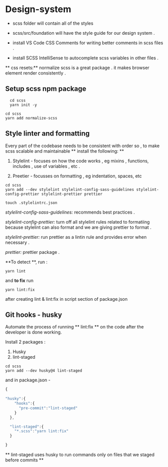 # Design-system

- scss folder will contain all of the styles 

- scss/src/foundation will have the style guide for our design system .

- install VS Code CSS Comments for writing better comments in scss files . 

- install SCSS IntelliSense to autocomplete scss variables in other files . 

** css resets:** normalize scss is a great package . it makes browser element render consistently .

## Setup scss npm package 

```
  cd scss
  yarn init -y
```

```
cd scss
yarn add normalize-scss
```

## Style linter and formatting 

Every part of the codebase needs to be consistent with order so , 
to make scss  scalable and maintainable ** install the following: **


1. Stylelint - focuses on how the code works , eg mixins , functions, includes , use of variables , etc .

2. Preetier - focusses on formatting , eg indentation, spaces, etc 


```
cd scss
yarn add --dev stylelint stylelint-config-sass-guidelines stylelint-config-prettier stylelint-prettier prettier

touch .stylelintrc.json 
```

*stylelint-config-sass-guidelines:* recommends best practices .

*stylelint-config-prettier:* turn off all stylelint rules related to formatiing because stylelint can also format and we are giving prettier to format .

*stylelint-prettier:* run prettier as a lintin rule and provides error when necessary .

*prettier:* prettier package .

**To detect **, run : 
```
yarn lint
```
and **to fix** run 

```
yarn lint:fix
```

after creating lint & lint:fix in script section of package.json

## Git hooks - husky 

Automate the process of running ** lint:fix ** on the code after the developer is done working.

Install 2 packages :
1. Husky 
2. lint-staged 

```
cd scss
yarn add --dev husky@4 lint-staged
```

and in package.json -

```javascript
{
  
"husky":{
    "hooks":{
      "pre-commit":"lint-staged"
    }
  },

  "lint-staged":{
    "*.scss":"yarn lint:fix"
  }

}

```

** lint-staged uses husky to run commands only on files that we staged before commits ** 